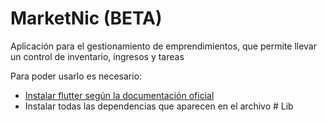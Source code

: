 # MarketNic (BETA)
Aplicación para el gestionamiento de emprendimientos, que permite llevar un control de inventario, ingresos y tareas

Para poder usarlo es necesario:

- [Instalar flutter según la documentación oficial](https://docs.flutter.dev/get-started/install)
- Instalar todas las dependencias que aparecen en el archivo # Lib

